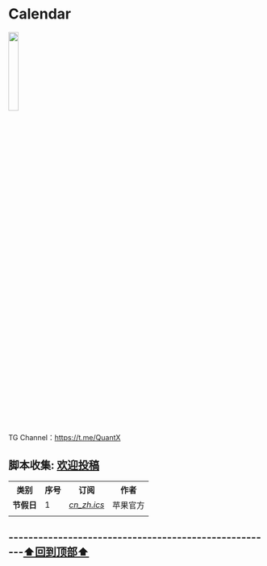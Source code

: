 # Calendar
<a href="https://t.me/GodMoliibot"><img src="https://raw.githubusercontent.com/Moli-X/Resources/main/Icon/Image/Hello.gif" width="20%" height="20%"></a>

TG Channel：https://t.me/QuantX

## 脚本收集: [欢迎投稿](https://t.me/Skill_XX )
<table>
    <tr> <th> 类别 </th> <th> 序号 </th>  <th> 订阅 </th>  <th> 作者 </th> </tr >
	<tr>
		<td rowspan="1"><strong>节假日</strong></td>
		<td > 1 </td> <td ><a href="https://calendars.icloud.com/holidays/cn_zh.ics"><em>cn_zh.ics</em></a></td><td>苹果官方</td>
    </tr>
	<tr>
		<td colspan="4">  </td>
    </tr>

</table>



## ------------------------------------------------------[⬆️回到顶部⬆️](#readme)	
